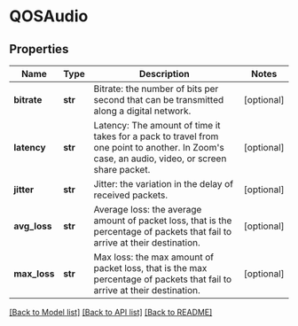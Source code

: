 # QOSAudio

## Properties
Name | Type | Description | Notes
------------ | ------------- | ------------- | -------------
**bitrate** | **str** | Bitrate:  the number of bits per second that can be transmitted along a digital network. | [optional] 
**latency** | **str** | Latency: The amount of time it takes for a pack to travel from one point to another. In Zoom&#x27;s case, an audio, video, or screen share packet. | [optional] 
**jitter** | **str** | Jitter:  the variation in the delay of received packets. | [optional] 
**avg_loss** | **str** | Average loss: the average amount of packet loss, that is the percentage of packets that fail to arrive at their destination. | [optional] 
**max_loss** | **str** | Max loss: the max amount of packet loss, that is the max percentage of packets that fail to arrive at their destination. | [optional] 

[[Back to Model list]](../README.md#documentation-for-models) [[Back to API list]](../README.md#documentation-for-api-endpoints) [[Back to README]](../README.md)

